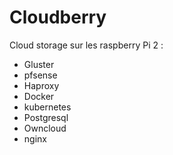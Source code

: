 # Cloudberry
Cloud storage  sur les raspberry Pi 2 :
- Gluster 
- pfsense
- Haproxy
- Docker
- kubernetes
- Postgresql
- Owncloud
- nginx
